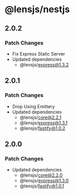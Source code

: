 # @lensjs/nestjs

## 2.0.2

### Patch Changes

- Fix Express Static Server
- Updated dependencies
  - @lensjs/express@1.3.2

## 2.0.1

### Patch Changes

- Drop Using Emittery
- Updated dependencies
  - @lensjs/core@2.2.1
  - @lensjs/express@1.3.1
  - @lensjs/fastify@1.0.2

## 2.0.0

### Patch Changes

- Updated dependencies
  - @lensjs/core@2.2.0
  - @lensjs/express@1.3.0
  - @lensjs/fastify@1.0.1
